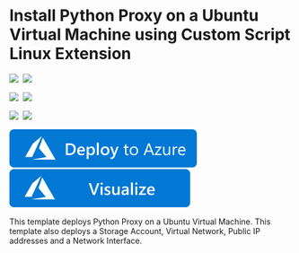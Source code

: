# Install Python Proxy on a Ubuntu Virtual Machine using Custom Script Linux Extension

<IMG SRC="https://azurequickstartsservice.blob.core.windows.net/badges/python-proxy-on-ubuntu/PublicLastTestDate.svg" />&nbsp;
<IMG SRC="https://azurequickstartsservice.blob.core.windows.net/badges/python-proxy-on-ubuntu/PublicDeployment.svg" />&nbsp;

<IMG SRC="https://azurequickstartsservice.blob.core.windows.net/badges/python-proxy-on-ubuntu/FairfaxLastTestDate.svg" />&nbsp;
<IMG SRC="https://azurequickstartsservice.blob.core.windows.net/badges/python-proxy-on-ubuntu/FairfaxDeployment.svg" />&nbsp;

<IMG SRC="https://azurequickstartsservice.blob.core.windows.net/badges/python-proxy-on-ubuntu/BestPracticeResult.svg" />&nbsp;
<IMG SRC="https://azurequickstartsservice.blob.core.windows.net/badges/python-proxy-on-ubuntu/CredScanResult.svg" />&nbsp;

<a href="https://portal.azure.com/#create/Microsoft.Template/uri/https%3A%2F%2Fraw.githubusercontent.com%2FAzure%2Fazure-quickstart-templates%2Fmaster%2Fpython-proxy-on-ubuntu%2Fazuredeploy.json" target="_blank">
    <img src="https://raw.githubusercontent.com/Azure/azure-quickstart-templates/master/1-CONTRIBUTION-GUIDE/images/deploytoazure.svg?sanitize=true"/>
</a>
<a href="http://armviz.io/#/?load=https%3A%2F%2Fraw.githubusercontent.com%2FAzure%2Fazure-quickstart-templates%2Fmaster%2Fpython-proxy-on-ubuntu%2Fazuredeploy.json" target="_blank">
    <img src="https://raw.githubusercontent.com/Azure/azure-quickstart-templates/master/1-CONTRIBUTION-GUIDE/images/visualizebutton.svg?sanitize=true"/>
</a>

This template deploys Python Proxy on a Ubuntu Virtual Machine. This template also deploys a Storage Account, Virtual Network, Public IP addresses and a Network Interface.

